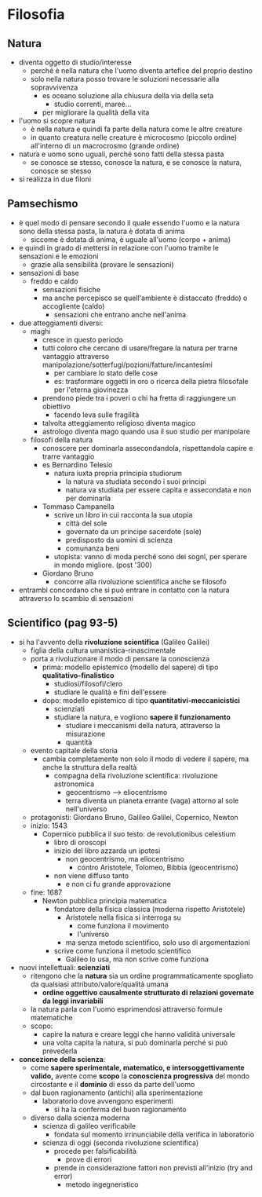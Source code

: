 # Filosofia

## Natura

- diventa oggetto di studio/interesse
  - perché è nella natura che l'uomo diventa artefice del proprio destino
  - solo nella natura posso trovare le soluzioni necessarie alla sopravvivenza
    - es oceano soluzione alla chiusura della via della seta
      - studio correnti, maree...
    - per migliorare la qualità della vita
- l'uomo si scopre natura
  - è nella natura e quindi fa parte della natura come le altre creature
  - in quanto creatura nelle creature è microcosmo (piccolo ordine) all'interno di un macrocrosmo (grande ordine)
- natura e uomo sono uguali, perché sono fatti della stessa pasta
  - se conosce se stesso, conosce la natura, e se conosce la natura, conosce se stesso
- si realizza in due filoni


## Pamsechismo

- è quel modo di pensare secondo il quale essendo l'uomo e la natura sono della stessa pasta, la natura è dotata di anima
  - siccome è dotata di anima, è uguale all'uomo (corpo + anima)
- e quindi in grado di mettersi in relazione con l'uomo tramite le sensazioni e le emozioni
  - grazie alla sensibilità (provare le sensazioni)
- sensazioni di base
  - freddo e caldo
    - sensazioni fisiche
    - ma anche percepisco se quell'ambiente è distaccato (freddo) o accogliente (caldo)
      - sensazioni che entrano anche nell'anima
- due atteggiamenti diversi:
  - maghi
    - cresce in questo periodo
    - tutti coloro che cercano di usare/fregare la natura per trarne vantaggio attraverso manipolazione/sotterfugi/pozioni/fatture/incantesimi
      - per cambiare lo stato delle cose
      - es: trasformare oggetti in oro o ricerca della pietra filosofale per l'eterna giovinezza
    - prendono piede tra i poveri o chi ha fretta di raggiungere un obiettivo
      - facendo leva sulle fragilità
    - talvolta atteggiamento religioso diventa magico
    - astrologo diventa mago quando usa il suo studio per manipolare
  - filosofi della natura
    - conoscere per dominarla assecondandola, rispettandola
    capire e trarre vantaggio
    - es Bernardino Telesio
      - natura iuxta propria principia studiorum
        - la natura va studiata secondo i suoi principi
        - natura va studiata per essere capita e assecondata e non per dominarla
    - Tommaso Campanella
      - scrive un libro in cui racconta la sua utopia
        - città del sole
        - governato da un principe sacerdote (sole)
        - predisposto da uomini di scienza
        - comunanza beni
      - utopista: vanno di moda perché sono dei sogni, per sperare in mondo migliore. (post '300)
    - Giordano Bruno
      - concorre alla rivoluzione scientifica anche se filosofo
- entrambi concordano che si può entrare in contatto con la natura attraverso lo scambio di sensazioni


## Scientifico (pag 93-5)

- si ha l'avvento della **rivoluzione scientifica** (Galileo Galilei)
  - figlia della cultura umanistica-rinascimentale
  - porta a rivoluzionare il modo di pensare la conoscienza
    - prima: modello epistemico (modello del sapere) di tipo **qualitativo-finalistico**
      - studiosi/filosofi/clero
      - studiare le qualità e fini dell'essere
    - dopo: modello epistemico di tipo **quantitativi-meccanicistici**
      - scienziati
      - studiare la natura, e vogliono **sapere il funzionamento**
        - studiare i meccanismi della natura, attraverso la misurazione
        - quantità
  - evento capitale della storia
    - cambia completamente non solo il modo di vedere il sapere, ma anche la struttura della realtà
      - compagna della rivoluzione scientifica: rivoluzione astronomica
        - geocentrismo --> eliocentrismo
        - terra diventa un pianeta errante (vaga) attorno al sole nell'universo
  - protagonisti: Giordano Bruno, Galileo Galilei, Copernico, Newton
  - inizio: 1543
    - Copernico pubblica il suo testo: de revolutionibus celestium
      - libro di oroscopi
      - inizio del libro azzarda un ipotesi
        - non geocentrismo, ma eliocentrismo
          - contro Aristotele, Tolomeo, Bibbia (geocentrismo)
      - non viene diffuso tanto
        - e non ci fu grande approvazione
  - fine: 1687
    - Newton pubblica princìpia matematica
      - fondatore della fisica classica (moderna rispetto Aristotele)
        - Aristotele nella fisica si interroga su
          - come funziona il movimento
          - l'universo
        - ma senza metodo scientifico, solo uso di argomentazioni
      - scrive come funziona il metodo scientifico
        - Galileo lo usa, ma non scrive come funziona
- nuovi intellettuali: **scienziati**
  - ritengono che la **natura** sia un ordine programmaticamente spogliato da qualsiasi attributo/valore/qualità umana
    - **ordine oggettivo causalmente strutturato di relazioni governate da leggi invariabili**
  - la natura parla con l'uomo esprimendosi attraverso formule matematiche
  - scopo:
    - capire la natura e creare leggi che hanno validità universale
    - una volta capita la natura, si può dominarla perché si può prevederla
- **concezione della scienza**:
  - come **sapere sperimentale, matematico, e intersoggettivamente valido,** avente come **scopo** la **conoscienza progressiva** del mondo circostante e il **dominio** di esso da parte dell'uomo
  - dal buon ragionamento (antichi) alla sperimentazione
    - laboratorio dove avvengono esperimenti
      - si ha la conferma del buon ragionamento
  - diverso dalla scienza moderna
    - scienza di galileo verificabile
      - fondata sul momento irrinunciabile della verifica in laboratorio
    - scienza di oggi (seconda rivoluzione scientifica)
      - procede per falsificabilità
        - prove di errori
      - prende in considerazione fattori non previsti all'inizio (try and error)
        - metodo ingegneristico

